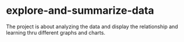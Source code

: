 # explore-and-summarize-data
The project is about analyzing the data and display the relationship and learning thru different graphs and charts.
